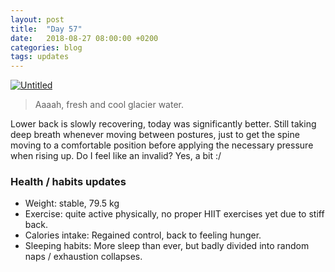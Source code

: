 ```yaml
---
layout: post
title:  "Day 57"
date:   2018-08-27 08:00:00 +0200
categories: blog
tags: updates
---
```


<a data-flickr-embed="true"  href="https://www.flickr.com/photos/137491954@N07/43272969661/in/album-72157698793520715/" title="Untitled"><img src="https://farm2.staticflickr.com/1803/43272969661_7b0270481e_k.jpg" alt="Untitled"></a><script async src="//embedr.flickr.com/assets/client-code.js" charset="utf-8"></script>

> Aaaah, fresh and cool glacier water.

Lower back is slowly recovering, today was significantly better. Still taking deep breath whenever moving between postures, just to get the spine moving to a comfortable position before applying the necessary pressure when rising up. Do I feel like an invalid? Yes, a bit :/

### Health / habits updates
- Weight: stable, 79.5 kg
- Exercise: quite active physically, no proper HIIT exercises yet due to stiff back.
- Calories intake: Regained control, back to feeling hunger.
- Sleeping habits: More sleep than ever, but badly divided into random naps / exhaustion collapses.
